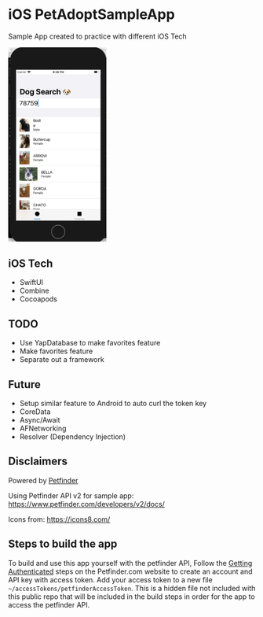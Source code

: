 # iOS PetAdoptSampleApp
Sample App created to practice with different iOS Tech

<img src="./Screenshots/search.png" width="200"/>

## iOS Tech
* SwiftUI
* Combine
* Cocoapods

## TODO
* Use YapDatabase to make favorites feature
* Make favorites feature
* Separate out a framework

## Future
* Setup similar feature to Android to auto curl the token key
* CoreData
* Async/Await
* AFNetworking
* Resolver (Dependency Injection)

## Disclaimers

Powered by [Petfinder](www.petfinder.com)

Using Petfinder API v2 for sample app:
https://www.petfinder.com/developers/v2/docs/

Icons from: https://icons8.com/

## Steps to build the app

To build and use this app yourself with the petfinder API,
Follow the [Getting Authenticated](https://www.petfinder.com/developers/v2/docs/) steps on the Petfinder.com website to create an account and API key with access token. 
Add your access token to a new file `~/accessTokens/petfinderAccessToken`. This is a hidden file not included with this public repo that will be included in the build steps in order for the app to access the petfinder API.
